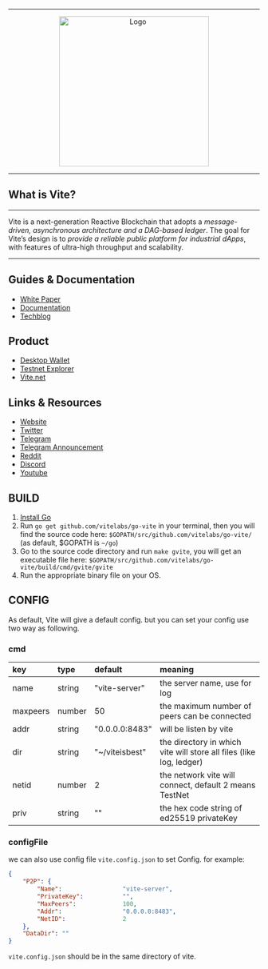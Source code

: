 <hr />
<div align="center">
    <img src="https://github.com/vitelabs/doc.vite.org/blob/master/docs/.vuepress/public/logo_black.svg" alt="Logo" width='300px' height='auto'/>
</div>
<hr />

## What is Vite?

---

Vite is a next-generation Reactive Blockchain that adopts a _message-driven, asynchronous architecture and a DAG-based ledger_. The goal for Vite’s design is to _provide a reliable public platform for industrial dApps_, with features of ultra-high throughput and scalability.


---

## Guides & Documentation
   * [White Paper](https://www.vite.org/whitepaper/vite_en.pdf)
   * [Documentation](https://doc.vite.org/)
   * [Techblog](https://vite.blog/)
   
## Product
   * [Desktop Wallet](https://github.com/vitelabs/vite-wallet)
   * [Testnet Explorer](https://testnet.vite.net/)
   * [Vite.net](https://vite.net/)
   
## Links & Resources
   * [Website](https://www.vite.org/)
   * [Twitter](https://twitter.com/vitelabs)
   * [Telegram](https://t.me/vite_en)
   * [Telegram Announcement](https://t.me/vite_ann)
   * [Reddit](https://www.reddit.com/r/vitelabs)
   * [Discord](https://discordapp.com/invite/CsVY76q)
   * [Youtube](https://www.youtube.com/channel/UC8qft2rEzBnP9yJOGdsJBVg)
   
## BUILD 

1. [Install Go](https://golang.org/doc/install)
2. Run `go get github.com/vitelabs/go-vite` in your terminal, then you will find the source code here: `$GOPATH/src/github.com/vitelabs/go-vite/` (as default, $GOPATH is `~/go`)
3. Go to the source code directory and run `make gvite`, you will get an executable file here: `$GOPATH/src/github.com/vitelabs/go-vite/build/cmd/gvite/gvite`
4. Run the appropriate binary file on your OS.


## CONFIG

As default, Vite will give a default config. but you can set your config use two way as following.

### cmd

| key | type | default | meaning |
|:--- |:--- |:--- |:--- |
| name | string | "vite-server" | the server name, use for log |
| maxpeers | number | 50 | the maximum number of peers can be connected |
| addr | string | "0.0.0.0:8483" | will be listen by vite |
| dir | string | "~/viteisbest" | the directory in which vite will store all files (like log, ledger) |
| netid | number | 2 | the network vite will connect, default 2 means TestNet |
| priv | string | "" | the hex code string of ed25519 privateKey |

### configFile

we can also use config file `vite.config.json` to set Config. for example:

```json
{
    "P2P": {
        "Name":                 "vite-server",
        "PrivateKey":           "",
        "MaxPeers":             100,
        "Addr":                 "0.0.0.0:8483",
        "NetID":                2
    },
    "DataDir": ""
}
```

`vite.config.json` should be in the same directory of vite.

